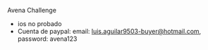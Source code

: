 Avena Challenge

 - ios no probado
 - Cuenta de paypal: email: luis.aguilar9503-buyer@hotmail.com,  password: avena123
 